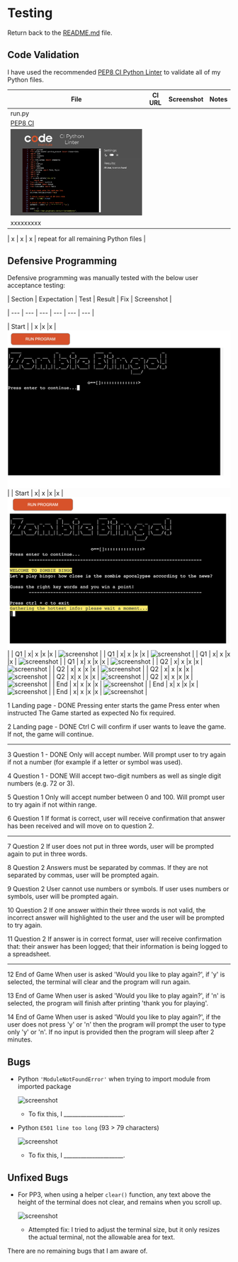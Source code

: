 # Testing

Return back to the [README.md](README.md) file.

## Code Validation

<!-- 
It's recommended to validate each file using the API URL.
This will give you a custom URL which you can use on your testing documentation.
It makes it easier to return back to a file to validate it again in the future.
Use the steps above to generate your own custom URLs for each Python file.

**IMPORTANT**: `E501 line too long` errors

You must strive to fix any Python lines that are too long ( >80 characters ).
In rare cases where you cannot break the lines [without breaking the functionality],
then by adding `# noqa` to the end of those lines will ignore linting validation.

`# noqa` = **NO Quality Assurance**

**NOTE**: You must include 2 *spaces* before the `#`, and 1 *space* after the `#`.

Do not use `# noqa` all over your project just to clear down validation errors!
This can still cause a project to fail, for failing to fix actual PEP8 validation errors.

Sometimes strings or variables get too long, or long `if` conditional statements.
These are acceptable instances to use the `# noqa`.

When trying to fix "line too long" errors, try to avoid using `/` to split lines.
A better approach would be to use any type of opening bracket, and hit Enter just after that.

Any opening bracket type will work: `(`, `[`, `{`.

By using an opening bracket, Python knows where to appropriately indent the next line of code,
without having to "guess" yourself and attempt to tab to the correct indentation level.

Sample Python code validation documentation below (tables are extremely helpful!).
-->

I have used the recommended [PEP8 CI Python Linter](https://pep8ci.herokuapp.com) to validate all of my Python files.

| File | CI URL | Screenshot | Notes |
| --- | --- | --- | --- |
| run.py | 
[PEP8 CI](https://pep8ci.herokuapp.com/https://raw.githubusercontent.com/RaymondBrien/zombie-bingo/main/run.py) | 
![screenshot](documentation/py-validation-run.png) | 
xxxxxxxxx |

| x | x | x | repeat for all remaining Python files |



## Defensive Programming
<!-- 


PP3 (Python-only):
- Users must enter a valid letter/word/string when prompted
- Users must choose from a specific list only -->

<!-- You should include any manual tests performed, and the expected results/outcome.

Testing should be replicable.
Ideally, tests cases should focus on each individual section of every page on the website.
Each test case should be specific, objective, and step-wise replicable. -->

<!-- Instead of adding a general overview saying that everything works fine,
consider documenting tests on each element of the page
(ie. button clicks, input box validation, navigation links, etc.) by testing them in their happy flow,
and also the bad/exception flow, mentioning the expected and observed results,
and drawing a parallel between them where applicable. -->

<!-- Consider using the following format for manual test cases:

Expected Outcome / Test Performed / Result Received / Fixes Implemented

- **Expected**: "Feature is expected to do X when the user does Y."
- **Testing**: "Tested the feature by doing Y."
- (either) **Result**: "The feature behaved as expected, and it did Y."
- (or) **Result**: "The feature did not respond to A, B, or C."
- **Fix**: "I did Z to the code because something was missing." -->


Defensive programming was manually tested with the below user acceptance testing:

| Section | Expectation | Test | Result | Fix | Screenshot |

| --- | --- | --- | --- | --- | --- |

| Start | | x |x |x | ![screenshot](documentation/feature01a.jpeg) |
| Start | x| x |x |x | ![screenshot](documentation/feature01b.png) |
| Q1 | x| x |x |x | ![screenshot](documentation/feature01.png) |
| Q1 | x| x |x |x | ![screenshot](documentation/feature01.png) |
| Q1 | x| x |x |x | ![screenshot](documentation/feature01.png) |
| Q1 | x| x |x |x | ![screenshot](documentation/feature01.png) |
| Q2 | x| x |x |x | ![screenshot](documentation/feature01.png) |
| Q2 | x| x |x |x | ![screenshot](documentation/feature01.png) |
| Q2 | x| x |x |x | ![screenshot](documentation/feature01.png) |
| Q2 | x| x |x |x | ![screenshot](documentation/feature01.png) |
| Q2 | x| x |x |x | ![screenshot](documentation/feature01.png) |
| End | x| x |x |x | ![screenshot](documentation/feature01.png) |
| End | x| x |x |x | ![screenshot](documentation/feature01.png) |
| End | x| x |x |x | ![screenshot](documentation/feature01.png) |

1
Landing page - DONE
Pressing enter starts the game
Press enter when instructed
The Game started as expected
No fix required.

2
Landing page - DONE
Ctrl C will confirm if user wants to leave the game. If not, the game will continue.

---
3
Question 1 - DONE
Only will accept number. Will prompt user to try again if not a number (for example if a letter or symbol was used).

4
Question 1 - DONE
Will accept two-digit numbers as well as single digit numbers (e.g. 72 or 3). 

5
Question 1
Only will accept number between 0 and 100. Will prompt user to try again if not within range.

6
Question 1
If format is correct, user will receive confirmation that answer has been received and will move on to question 2.

---
7
Question 2
If user does not put in three words, user will be prompted again to put in three words.

8
Question 2
Answers must be separated by commas. If they are not separated by commas, user will be prompted again.

9
Question 2
User cannot use numbers or symbols. If user uses numbers or symbols, user will be prompted again.

10
Question 2
If one answer within their three words is not valid, the incorrect answer will highlighted to the user and the user will be prompted to try again.

11
Question 2
If answer is in correct format, user will receive confirmation that: their answer has been logged; that their information is being logged to a spreadsheet.


---

12
End of Game
When user is asked 'Would you like to play again?', if 'y' is selected, the terminal will clear and the program will run again.

13
End of Game
When user is asked 'Would you like to play again?', if 'n' is selected, the program will finish after printing 'thank you for playing'.

14
End of Game
When user is asked 'Would you like to play again?', if the user does not press 'y' or 'n' then the program will prompt the user to type only 'y' or 'n'. If no input is provided then the program will sleep after 2 minutes.


## Bugs
<!-- 
This section is primarily used for JavaScript and Python applications,
but feel free to use this section to document any HTML/CSS bugs you might run into.

It's very important to document any bugs you've discovered while developing the project.
Make sure to include any necessary steps you've implemented to fix the bug(s) as well.

**PRO TIP**: screenshots of bugs are extremely helpful, and go a long way! -->


- Python `'ModuleNotFoundError'` when trying to import module from imported package

    ![screenshot](documentation/bug03.png)

    - To fix this, I _____________________.


- Python `E501 line too long` (93 > 79 characters)

    ![screenshot](documentation/bug04.png)

    - To fix this, I _____________________.

## Unfixed Bugs

<!-- You will need to mention unfixed bugs and why they were not fixed.
This section should include shortcomings of the frameworks or technologies used.
Although time can be a big variable to consider, paucity of time and difficulty understanding
implementation is not a valid reason to leave bugs unfixed.

If you've identified any unfixed bugs, no matter how small, be sure to list them here.
It's better to be honest and list them, because if it's not documented and an assessor finds the issue,
they need to know whether or not you're aware of them as well, and why you've not corrected/fixed them. -->


- For PP3, when using a helper `clear()` function, any text above the height of the terminal does not clear, and remains when you scroll up.

    ![screenshot](documentation/unfixed-bug02.png)

    - Attempted fix: I tried to adjust the terminal size, but it only resizes the actual terminal, not the allowable area for text.


<!-- 

If you legitimately cannot find any unfixed bugs or warnings, then use the following sentence: -->



There are no remaining bugs that I am aware of.
